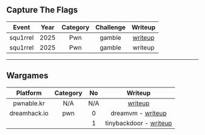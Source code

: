 ## Capture The Flags

|  Event   | Year | Category | Challenge |                    Writeup                    |
| :------: | :--: | :------: | :-------: | :-------------------------------------------: |
| squ1rrel | 2025 |   Pwn    |  gamble   | [writeup](https://example.com/dicectf-babyvm) |
| squ1rrel | 2025 |   Pwn    |  gamble   |                    writeup                    |

---

## Wargames


|   Platform   | Category | No  |                     Writeup                     |
| :----------: | :------: | :-: | :---------------------------------------------: |
|  pwnable.kr  |   N/A    | N/A |          [writeup](https://pwnable.kr)          |
| dreamhack.io |   pwn    |  0  |   dreamvm -  [writeup](https://dreamhack.io)    |
|              |          |  1  | tinybackdoor -  [writeup](https://dreamhack.io) |
